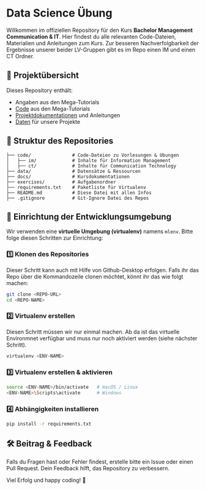 # Data Science Übung

Willkommen im offiziellen Repository für den Kurs **Bachelor Management Communication & IT**. Hier findest du alle relevanten Code-Dateien, Materialien und Anleitungen zum Kurs. Zur besseren Nachverfolgbarkeit der Ergebnisse unserer beider LV-Gruppen gibt es im Repo einen IM und einen CT Ordner.

## 📂 Projektübersicht

Dieses Repository enthält:

- Angaben aus den Mega-Tutorials
- [Code](code/) aus den Mega-Tutorials
- [Projektdokumentationen](docs/) und Anleitungen
- [Daten](data/) für unsere Projekte

## 📑 Struktur des Repositories

```plaintext
├── code/               # Code-Dateien zu Vorlesungen & Übungen
│   ├── im/             # Inhalte für Information Management
│   ├── ct/             # Inhalte für Communication Technology
├── data/               # Datensätze & Ressourcen
├── docs/               # Kursdokumentationen
├── exercises/          # Aufgabenordner
├── requirements.txt    # Paketliste für Virtualenv
├── README.md           # Diese Datei mit allen Infos
├── .gitignore          # Git-Ignore Datei des Repos

```

## 🚀 Einrichtung der Entwicklungsumgebung

Wir verwenden eine **virtuelle Umgebung (virtualenv)** namens `mlenv`. Bitte folge diesen Schritten zur Einrichtung:

### 1️⃣ Klonen des Repositories

Dieser Schritt kann auch mit Hilfe von Github-Desktop erfolgen. Falls ihr das Repo über die Kommandozeile clonen möchtet, könnt ihr das wie folgt machen:

```bash
git clone <REPO-URL>
cd <REPO-NAME>
```

### 2️⃣ Virtualenv erstellen

Diesen Schritt müssen wir nur einmal machen. Ab da ist das virtuelle Environmnet verfügbar und muss nur noch aktiviert werden (siehe nächster Schritt).

```bash
virtualenv <ENV-NAME>
```

### 3️⃣ Virtualenv erstellen & aktivieren

```bash
source <ENV-NAME>/bin/activate   # macOS / Linux
<ENV-NAME>\Scripts\activate      # Windows
```

### 4️⃣ Abhängigkeiten installieren

```bash
pip install -r requirements.txt
```

## 🛠️ Beitrag & Feedback

Falls du Fragen hast oder Fehler findest, erstelle bitte ein Issue oder einen Pull Request. Dein Feedback hilft, das Repository zu verbessern.

Viel Erfolg und happy coding! 🚀